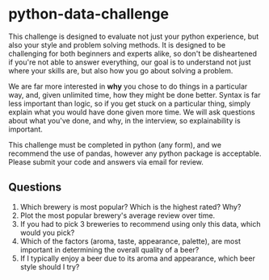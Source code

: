 # python-data-challenge
This challenge is designed to evaluate not just your python experience, but also your style and problem solving methods. It is designed to be challenging for both beginners and experts alike, so don't be disheartened if you're not able to answer everything, our goal is to understand not just where your skills are, but also how you go about solving a problem.

We are far more interested in **why** you chose to do things in a particular way, and, given unlimited time, how they might be done better. Syntax is far less important than logic, so if you get stuck on a particular thing, simply explain what you would have done given more time. We will ask questions about what you've done, and why, in the interview, so explainability is important. 

This challenge must be completed in python (any form), and we recommend the use of pandas, however any python package is acceptable. Please submit your code and answers via email for review.


## Questions
1. Which brewery is most popular? Which is the highest rated? Why?
2. Plot the most popular brewery's average review over time.
3. If you had to pick 3 breweries to recommend using only this data, which would you pick?
4. Which of the factors (aroma, taste, appearance, palette), are most important in determining the overall quality of a beer?
5. If I typically enjoy a beer due to its aroma and appearance, which beer style should I try?
